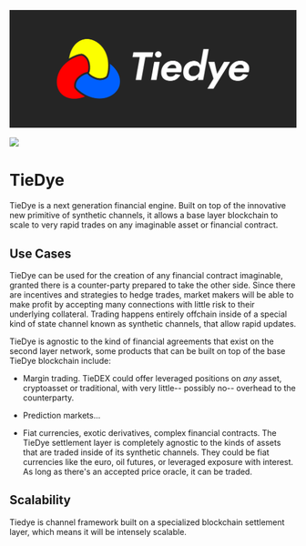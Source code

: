 ![Tiedye](./Tiedye-cover.png)

<a href="https://t.me/TiedyeNetwork">
    <img src="https://img.shields.io/badge/Telegram-https%3A%2F%2Ft.me%2FTiedyeNetwork-%232CA5E0?style=for-the-badge&logo=telegram"/>
</a>

# TieDye

TieDye is a next generation financial engine. Built on top of the innovative new primitive of synthetic channels,
it allows a base layer blockchain to scale to very rapid trades on any imaginable asset or financial contract. 

## Use Cases

TieDye can be used for the creation of any financial contract imaginable, granted there is a counter-party prepared
to take the other side. Since there are incentives and strategies to hedge trades, market makers will be able to make
profit by accepting many connections with little risk to their underlying collateral. Trading happens entirely offchain
inside of a special kind of state channel known as synthetic channels, that allow rapid updates.

TieDye is agnostic to the kind of financial agreements that exist on the second layer network, some products that can
be built on top of the base TieDye blockchain include:

- Margin trading. TieDEX could offer leveraged positions on _any_ asset, cryptoasset or 
traditional, with very little-- possibly no-- overhead to the counterparty.

- Prediction markets...

- Fiat currencies, exotic derivatives, complex financial contracts. The TieDye settlement layer is completely agnostic
to the kinds of assets that are traded inside of its synthetic channels. They could be fiat currencies like the euro,
oil futures, or leveraged exposure with interest. As long as there's an accepted price oracle, it can be traded.

## Scalability

Tiedye is channel framework built on a specialized blockchain settlement layer, which means it will be intensely scalable.

